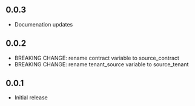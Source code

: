 ## 0.0.3

- Documenation updates

## 0.0.2

- BREAKING CHANGE: rename contract variable to source_contract
- BREAKING CHANGE: rename tenant_source variable to source_tenant

## 0.0.1

- Initial release
